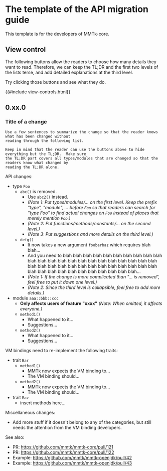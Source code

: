 # The template of the API migration guide

This template is for the developers of MMTk-core.


## View control

The following buttons allow the readers to choose how many details they want to read.  Therefore, we
can keep the TL;DR and the first two levels of the lists terse, and add detailed explanations at the
third level.

Try clicking those buttons and see what they do.

{{#include view-controls.html}}

<div id="api-migration-detail-body"><!-- We use JavaScript to process things within this div. -->

## 0.xx.0

### Title of a change

```admonish tldr
Use a few sentences to summarize the change so that the reader knows what has been changed without
reading through the following list.

Keep in mind that the reader can use the buttons above to hide everything but the TL;DR.  Make sure
the TL;DR part covers all types/modules that are changed so that the readers know what changed by
reading the TL;DR alone.
```

API changes:

*   type `Foo`
    -   `abc()` is removed.
        +   Use `abc2()` instead.
        +   *(Note 1: Put types/modules/... on the first level.  Keep the prefix "type", "module",
            ...  before `Foo` so that readers can search for "type Foo" to find actual changes on
            `Foo` instead of places that merely mention `Foo`.)*
        +   *(Note 2: Put functions/methods/constants/... on the second level.)*
        +   *(Note 3: Put suggestions and more details on the third level.)*
    -   `defg()`
        +   It now takes a new argument `foobarbaz` which requires blah blah...
        +   And you need to blah blah blah blah blah blah blah blah blah blah blah blah blah blah
            blah blah blah blah blah blah blah blah blah blah blah blah blah blah blah blah blah
            blah blah blah blah blah blah blah blah blah blah blah blah blah blah blah blah...
        +   *(Note 1: If the change is more complicated than "... is removed", feel free to put it
            down one level.)*
        +   *(Note 2: Since the third level is collapsible, feel free to add more details.)*
*   module `aaa::bbb::ccc`
    -   **Only affects users of feature "xxxx"** *(Note: When omitted, it affects everyone.)*
    -   `method1()`
        +   What happened to it...
        +   Suggestions...
    -   `method2()`
        +   What happened to it...
        +   Suggestions...

VM bindings need to re-implement the following traits:

*   trait `Bar`
    -   `method1()`
        +   MMTk now expects the VM binding to...
        +   The VM binding should...
    -   `method2()`
        +   MMTk now expects the VM binding to...
        +   The VM binding should...
*   trait `Baz`
    -   insert methods here...

Miscellaneous changes:

*   Add more stuff if it doesn't belong to any of the categories, but still needs the attention from
    the VM binding developers.

See also:

-   PR: <https://github.com/mmtk/mmtk-core/pull/121>
-   PR: <https://github.com/mmtk/mmtk-core/pull/122>
-   Example: <https://github.com/mmtk/mmtk-openjdk/pull/42>
-   Example: <https://github.com/mmtk/mmtk-openjdk/pull/43>

</div>

<script type="text/javascript">
// This will tell api-migration-details.js to run some code and enable the collapsing feature.
const isApiMigrationGuide = true;
</script>

<!--
vim: tw=100
-->
